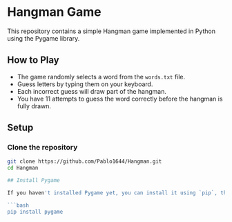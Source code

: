 # Hangman Game

This repository contains a simple Hangman game implemented in Python using the Pygame library.

## How to Play

- The game randomly selects a word from the `words.txt` file.
- Guess letters by typing them on your keyboard.
- Each incorrect guess will draw part of the hangman.
- You have 11 attempts to guess the word correctly before the hangman is fully drawn.

## Setup

### Clone the repository

```bash
git clone https://github.com/Pablo1644/Hangman.git
cd Hangman

## Install Pygame

If you haven't installed Pygame yet, you can install it using `pip`, the Python package installer.

```bash
pip install pygame
